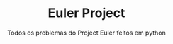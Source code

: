 <h1 align="center">Euler Project</h1>
<p align="center">Todos os problemas do Project Euler feitos em python</p>
